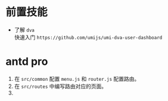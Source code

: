 # 前置技能
- 了解 `dva`   
快速入门 
`https://github.com/umijs/umi-dva-user-dashboard`


# antd pro 

1. 在 `src/common` 配置 `menu.js` 和 `router.js` 配置路由。
2. 在 `src/routes` 中编写路由对应的页面。
3. 
